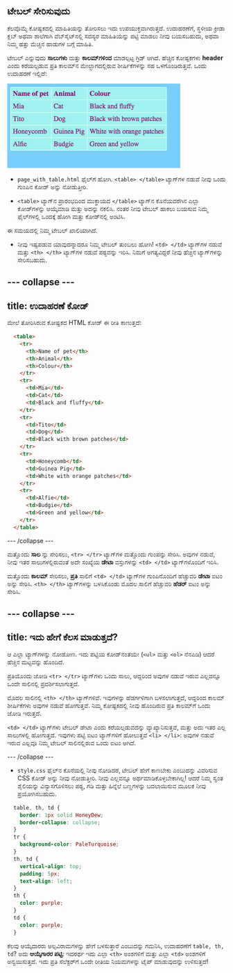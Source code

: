 ## ಟೇಬಲ್ ಸೇರಿಸುವುದು

ಕೆಲವೊಮ್ಮೆ ಕೋಷ್ಟಕದಲ್ಲಿ ಮಾಹಿತಿಯನ್ನು ತೋರಿಸಲು ಇದು ಉಪಯುಕ್ತವಾಗಿರುತ್ತದೆ. ಉದಾಹರಣೆಗೆ, ಸ್ಥಳೀಯ ಕ್ರೀಡಾ ಕ್ಲಬ್ ಅಥವಾ ಶಾಲೆಗಾಗಿ ವೆಬ್‌ಸೈಟ್‌ನಲ್ಲಿ ಸದಸ್ಯರ ಮಾಹಿತಿಯನ್ನು ಪಟ್ಟಿ ಮಾಡಲು ನೀವು ಬಯಸಬಹುದು, ಅಥವಾ ನಿಮ್ಮ ಹತ್ತು ಮೆಚ್ಚಿನ ಹಾಡುಗಳ ಬಗ್ಗೆ ಮಾಹಿತಿ.

ಟೇಬಲ್ ಎನ್ನುವುದು **ಸಾಲುಗಳು** ಮತ್ತು **ಕಾಲಮ್‌ಗಳಿಂದ** ಮಾಡಲ್ಪಟ್ಟ ಗ್ರಿಡ್ ಆಗಿದೆ. ಹೆಚ್ಚಿನ ಕೋಷ್ಟಕಗಳು **header** ಎಂದು ಕರೆಯಲ್ಪಡುವ ಪ್ರತಿ ಕಾಲಮ್‌ನ ಮೇಲ್ಭಾಗದಲ್ಲಿರುವ ಶೀರ್ಷಿಕೆಗಳನ್ನು ಸಹ ಒಳಗೊಂಡಿರುತ್ತವೆ. ಒಂದು ಉದಾಹರಣೆ ಇಲ್ಲಿದೆ:

![ಕೋಷ್ಟಕದಲ್ಲಿನ ಮಾಹಿತಿಯ ಉದಾಹರಣೆ](images/egTableResult.png)

- `page_with_table.html` ಫೈಲ್‌ಗೆ ಹೋಗಿ. `<table> </table>` ಟ್ಯಾಗ್‌ಗಳ ನಡುವೆ ನೀವು ಒಂದು ಗುಂಪಿನ ಕೋಡ್ ಅನ್ನು ನೋಡುತ್ತೀರಿ.

- `<table>` ಟ್ಯಾಗ್‌ನ ಪ್ರಾರಂಭದಿಂದ ಮುಕ್ತಾಯದ `</table>` ಟ್ಯಾಗ್‌ನ ಕೊನೆಯವರೆಗಿನ ಎಲ್ಲಾ ಕೋಡ್‌ಗಳನ್ನು ಆಯ್ಕೆಮಾಡಿ ಮತ್ತು ಅದನ್ನು ನಕಲಿಸಿ. ನಂತರ ನೀವು ಟೇಬಲ್ ಹಾಕಲು ಬಯಸುವ ನಿಮ್ಮ ಫೈಲ್‌ಗಳಲ್ಲಿ ಒಂದಕ್ಕೆ ಹೋಗಿ ಮತ್ತು ಕೋಡ್‌ನಲ್ಲಿ ಅಂಟಿಸಿ.

ಈ ಸಮಯದಲ್ಲಿ ನಿಮ್ಮ ಟೇಬಲ್ ಖಾಲಿಯಾಗಿದೆ.

- ನೀವು ಇಷ್ಟಪಡುವ ಯಾವುದನ್ನಾದರೂ ನಿಮ್ಮ ಟೇಬಲ್ ತುಂಬಲು ಹೋಗಿ! `<td> </td>` ಟ್ಯಾಗ್‌ಗಳ ನಡುವೆ ಮತ್ತು `<th> </th>` ಟ್ಯಾಗ್‌ಗಳ ನಡುವೆ ಪಠ್ಯವನ್ನು ಇರಿಸಿ. ನಿಮಗೆ ಅಗತ್ಯವಿದ್ದರೆ ನೀವು ಹೆಚ್ಚಿನ ಟ್ಯಾಗ್‌ಗಳನ್ನು ಸೇರಿಸಬಹುದು.

--- collapse ---
---
title: ಉದಾಹರಣೆ ಕೋಡ್
---

ಮೇಲೆ ತೋರಿಸಿರುವ ಕೋಷ್ಟಕದ HTML ಕೋಡ್ ಈ ರೀತಿ ಕಾಣುತ್ತದೆ:

```html
  <table>
    <tr>
      <th>Name of pet</th>
      <th>Animal</th>
      <th>Colour</th>
    </tr>
    <tr>
      <td>Mia</td>
      <td>Cat</td>
      <td>Black and fluffy</td>
    </tr>
    <tr>
      <td>Tito</td>
      <td>Dog</td>
      <td>Black with brown patches</td>
    </tr>
    <tr>
      <td>Honeycomb</td>
      <td>Guinea Pig</td>
      <td>White with orange patches</td>
    </tr>
    <tr>
      <td>Alfie</td>
      <td>Budgie</td>
      <td>Green and yellow</td>
    </tr>
  </table>
```

--- /collapse ---

ಮತ್ತೊಂದು **ಸಾಲ** ನ್ನು ಸೇರಿಸಲು, `<tr> </tr>` ಟ್ಯಾಗ್‌ಗಳ ಮತ್ತೊಂದು ಗುಂಪನ್ನು ಸೇರಿಸಿ. ಅವುಗಳ ನಡುವೆ, ನೀವು ಇತರ ಸಾಲುಗಳಲ್ಲಿರುವಂತೆ ಅದೇ ಸಂಖ್ಯೆಯ **ಡೇಟಾ** ವಸ್ತುಗಳನ್ನು `<td> </td>` ಟ್ಯಾಗ್‌ಗಳೊಂದಿಗೆ ಇರಿಸಿ.

ಮತ್ತೊಂದು **ಕಾಲಮ್** ಸೇರಿಸಲು, **ಪ್ರತಿ** ಸಾಲಿಗೆ `<td> </td>` ಟ್ಯಾಗ್‌ಗಳ ಗುಂಪಿನೊಂದಿಗೆ ಹೆಚ್ಚುವರಿ **ಡೇಟಾ** ಐಟಂ ಅನ್ನು ಸೇರಿಸಿ. `<th> </th>` ಟ್ಯಾಗ್‌ಗಳನ್ನು ಬಳಸಿಕೊಂಡು ಮೊದಲ ಸಾಲಿಗೆ ಹೆಚ್ಚುವರಿ **ಹೆಡರ್** ಐಟಂ ಅನ್ನು ಸೇರಿಸಿ.

--- collapse ---
---
title: ಇದು ಹೇಗೆ ಕೆಲಸ ಮಾಡುತ್ತದೆ?
---

ಆ ಎಲ್ಲಾ ಟ್ಯಾಗ್‌ಗಳನ್ನು ನೋಡೋಣ. ಇದು ಪಟ್ಟಿಯ ಕೋಡ್‌ನಂತೆಯೇ (`<ul>` ಮತ್ತು `<ol>` ನೆನಪಿಡಿ) ಆದರೆ ಹೆಚ್ಚಿನ ಮಟ್ಟವನ್ನು ಹೊಂದಿದೆ.

ಪ್ರತಿಯೊಂದು ಜೋಡಿ `<tr> </tr>` ಟ್ಯಾಗ್‌ಗಳು ಒಂದು ಸಾಲು, ಆದ್ದರಿಂದ ಅವುಗಳ ನಡುವೆ ಇರುವ ಎಲ್ಲವನ್ನೂ ಒಂದೇ ಸಾಲಿನಲ್ಲಿ ಪ್ರದರ್ಶಿಸಲಾಗುತ್ತದೆ.

ಮೊದಲ ಸಾಲಿನಲ್ಲಿ `<th> </th>` ಟ್ಯಾಗ್‌ಗಳಿವೆ. ಇವುಗಳನ್ನು ಹೆಡರ್ಗಳಿಗಾಗಿ ಬಳಸಲಾಗುತ್ತದೆ, ಆದ್ದರಿಂದ ಕಾಲಮ್ ಶೀರ್ಷಿಕೆಗಳು ಅವುಗಳ ನಡುವೆ ಹೋಗುತ್ತವೆ. ನಿಮ್ಮ ಕೋಷ್ಟಕದಲ್ಲಿ ನೀವು ಹೊಂದಿರುವ ಪ್ರತಿ ಕಾಲಮ್‌ಗೆ ಒಂದು ಜೋಡಿ ಇರುತ್ತದೆ.

`<td> </td>` ಟ್ಯಾಗ್‌ಗಳು ಟೇಬಲ್ ಡೇಟಾ ಎಂದು ಕರೆಯಲ್ಪಡುವದನ್ನು ವ್ಯಾಖ್ಯಾನಿಸುತ್ತವೆ, ಮತ್ತು ಅದು ಇತರ ಎಲ್ಲ ಸಾಲುಗಳಲ್ಲಿ ಹೋಗುತ್ತದೆ. ಇವುಗಳು ಪಟ್ಟಿ ಐಟಂ ಟ್ಯಾಗ್‌ಗಳಿಗೆ ಹೋಲುತ್ತವೆ `<li> </li>`: ಅವುಗಳ ನಡುವೆ ಇರುವ ಎಲ್ಲವೂ ನಿಮ್ಮ ಟೇಬಲ್ ಸಾಲಿನಲ್ಲಿರುವ ಒಂದು ಐಟಂ ಆಗಿದೆ.

--- /collapse ---

- `style.css` ಫೈಲ್‌ನ ಕೊನೆಯಲ್ಲಿ ನೀವು ನೋಡಿದರೆ, ಟೇಬಲ್ ಹೇಗೆ ಕಾಣಬೇಕು ಎಂಬುದನ್ನು ವಿವರಿಸುವ CSS ಕೋಡ್ ಅನ್ನು ನೀವು ನೋಡುತ್ತೀರಿ. ನೀವು ಎಲ್ಲವನ್ನೂ ಅರ್ಥಮಾಡಿಕೊಳ್ಳಬೇಕಾಗಿಲ್ಲ! ಆದರೆ ನಿಮ್ಮ ಸ್ವಂತ ಶೈಲಿಯನ್ನು ವಿನ್ಯಾಸಗೊಳಿಸಲು ಪಠ್ಯ, ಗಡಿ ಮತ್ತು ಹಿನ್ನೆಲೆ ಬಣ್ಣಗಳನ್ನು ಬದಲಾಯಿಸುವ ಮೂಲಕ ನೀವು ಪ್ರಯೋಗಿಸಬಹುದು.

```css
  table, th, td {
    border: 1px solid HoneyDew;
    border-collapse: collapse;
  }
  tr {
    background-color: PaleTurquoise;
  }
  th, td {
    vertical-align: top;
    padding: 5px;
    text-align: left;
  }
  th {
    color: purple;
  }
  td {
    color: purple;
  }
```

ಕೆಲವು ಆಯ್ಕೆದಾರರು ಅಲ್ಪವಿರಾಮಗಳನ್ನು ಹೇಗೆ ಬಳಸುತ್ತಾರೆ ಎಂಬುದನ್ನು ಗಮನಿಸಿ, ಉದಾಹರಣೆಗೆ `table, th, td`? ಅದು **ಆಯ್ಕೆಗಾರರ ​​ಪಟ್ಟಿ**: ಇದರರ್ಥ ಇದು ಎಲ್ಲಾ `<th>` ಅಂಶಗಳಿಗೆ ಮತ್ತು ಎಲ್ಲಾ `<td>` ಅಂಶಗಳಿಗೆ ಅನ್ವಯಿಸುತ್ತದೆ. ಇದು ಪ್ರತಿ ಸೆಲೆಕ್ಟರ್‌ಗೆ ಒಂದೇ ರೀತಿಯ ನಿಯಮಗಳನ್ನು ಟೈಪ್ ಮಾಡುವುದನ್ನು ಉಳಿಸುತ್ತದೆ!